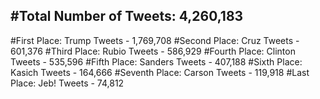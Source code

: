 #Total Number of Tweets: 4,260,183 
---
#First Place: Trump Tweets - 1,769,708
#Second Place: Cruz Tweets - 601,376
#Third Place: Rubio Tweets - 586,929
#Fourth Place: Clinton Tweets - 535,596
#Fifth Place: Sanders Tweets - 407,188
#Sixth Place: Kasich Tweets - 164,666
#Seventh Place: Carson Tweets - 119,918
#Last Place: Jeb! Tweets - 74,812
